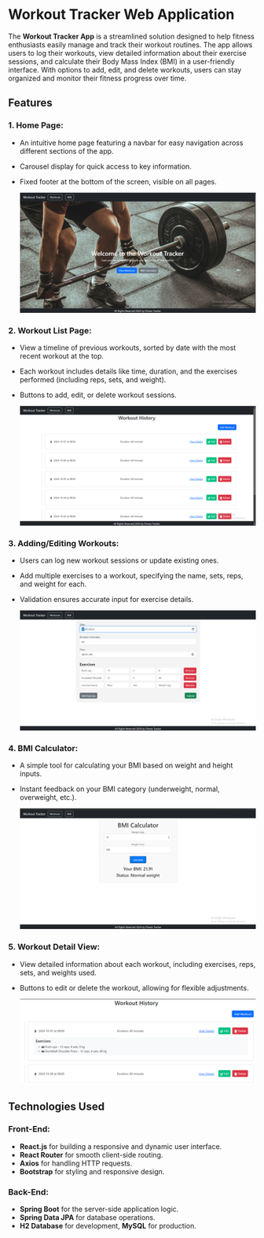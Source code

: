 # Workout Tracker Web Application

The **Workout Tracker App** is a streamlined solution designed to help fitness enthusiasts easily manage and track their workout routines. The app allows users to log their workouts, view detailed information about their exercise sessions, and calculate their Body Mass Index (BMI) in a user-friendly interface. With options to add, edit, and delete workouts, users can stay organized and monitor their fitness progress over time.

## Features

### 1. Home Page:
- An intuitive home page featuring a navbar for easy navigation across different sections of the app.
- Carousel display for quick access to key information.
- Fixed footer at the bottom of the screen, visible on all pages.

  ![Home Page Screenshot](Front-End/wt-frontend/public/images/Home_screenshot.png)
  
### 2. Workout List Page:
- View a timeline of previous workouts, sorted by date with the most recent workout at the top.
- Each workout includes details like time, duration, and the exercises performed (including reps, sets, and weight).
- Buttons to add, edit, or delete workout sessions.

  ![Workouts Page Screenshot](Front-End/wt-frontend/public/images/workouts_screenshot.png)

### 3. Adding/Editing Workouts:
- Users can log new workout sessions or update existing ones.
- Add multiple exercises to a workout, specifying the name, sets, reps, and weight for each.
- Validation ensures accurate input for exercise details.

   ![Add or Edit Screenshot](Front-End/wt-frontend/public/images/add_edit_screenshot.png)

### 4. BMI Calculator:
- A simple tool for calculating your BMI based on weight and height inputs.
- Instant feedback on your BMI category (underweight, normal, overweight, etc.).

   ![BMI Calculator Screenshot](Front-End/wt-frontend/public/images/BMI_screenshot.png)

### 5. Workout Detail View:
- View detailed information about each workout, including exercises, reps, sets, and weights used.
- Buttons to edit or delete the workout, allowing for flexible adjustments.

   ![Details View Screenshot](Front-End/wt-frontend/public/images/details_screenshot.png)

## Technologies Used

### Front-End:
- **React.js** for building a responsive and dynamic user interface.
- **React Router** for smooth client-side routing.
- **Axios** for handling HTTP requests.
- **Bootstrap** for styling and responsive design.

### Back-End:
- **Spring Boot** for the server-side application logic.
- **Spring Data JPA** for database operations.
- **H2 Database** for development, **MySQL** for production.
